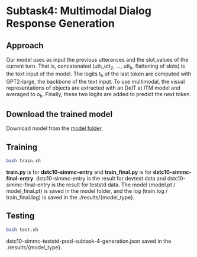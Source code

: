 # Subtask4: Multimodal Dialog Response Generation

## Approach 

Our model uses as input the previous utterances and the slot_values of the current turn. That is, concatenated (utt<sub>1</sub>,utt<sub>2</sub>, ..., utt<sub>k</sub>, flattening of slots) is the text input of the model. The logits t<sub>h</sub> of the last token are computed with GPT2-large, the backbone of the text input. To use multimodal, the visual representations of objects are extracted with an DeIT at ITM model and averaged to o<sub>h</sub>. Finally, these two logits are added to predict the next token.
 
## Download the trained model 
Download model from the [model folder](https://github.com/rungjoo/dstc10/tree/master/sub4/model).

## Training
```bash
bash train.sh
```
**train.py** is for **dstc10-simmc-entry** and **train_final.py** is for **dstc10-simmc-final-entry**. dstc10-simmc-entry is the result for devtest data and dstc10-simmc-final-entry is the result for teststd data. The model (model.pt / model_final.pt) is saved in the model folder, and the log (train.log / train_final.log) is saved in the ./results/{model_type}.

## Testing
```bash
bash test.sh
```
dstc10-simmc-teststd-pred-subtask-4-generation.json saved in the ./results/{model_type}.